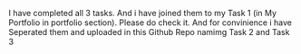 I have completed all 3 tasks.
And i have joined them to my Task 1 (in My Portfolio in portfolio section). Please do check it.
And for convinience i have Seperated them and uploaded in this Github  Repo namimg Task 2 and Task 3

